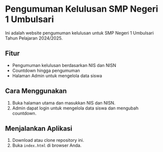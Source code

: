 # Pengumuman Kelulusan SMP Negeri 1 Umbulsari

Ini adalah website pengumuman kelulusan untuk SMP Negeri 1 Umbulsari Tahun Pelajaran 2024/2025.

## Fitur
- Pengumuman kelulusan berdasarkan NIS dan NISN
- Countdown hingga pengumuman
- Halaman Admin untuk mengelola data siswa

## Cara Menggunakan
1. Buka halaman utama dan masukkan NIS dan NISN.
2. Admin dapat login untuk mengelola data siswa dan mengubah countdown.

## Menjalankan Aplikasi
1. Download atau clone repository ini.
2. Buka `index.html` di browser Anda.
